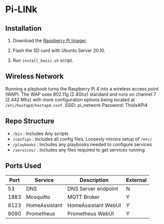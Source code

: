 # Pi-LINk

## Installation 

1. Download the [Raspberry Pi Imager](https://www.raspberrypi.org/software/).

2. Flash the SD card with Ubuntu Server 20.10.

3. Run `install_basic.sh` script.

## Wireless Network
Running a playbook turns the Raspberry Pi 4 into a wireless access point (WAP). The WAP uses 802.11g (2.4Ghz) standard and runs on channel 7 (2.442 Mhz) with more configuration options being located at `/etc/hostapd/hostapd.conf`. 
SSID: pi_network
Password: ThisIsAPi4

## Repo Structure
 - `/bin` : Includes Any scripts
 - `/configs` : Includes all config files. Loosesly mirrors setup of `/etc/`
 - `/playbooks` : Includes any playbooks needed to configure services
 - `/services/` : Includes any files required to get services running  



## Ports Used
|Port|Service|Description | External
|---|---|---|---|
|53| DNS  | DNS Server endpoint | N
|1883| Mosquitto  | MQTT Broker | Y
|8123| HomeAssistant  | HomeAssistant WebUI | Y
|9090| Prometheus | Prometheus WebUI | Y
